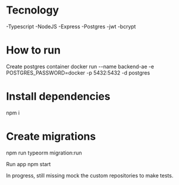 # Tecnology

-Typescript
-NodeJS
-Express
-Postgres
-jwt
-bcrypt

# How to run
Create postgres container
docker run --name backend-ae -e POSTGRES_PASSWORD=docker -p 5432:5432 -d postgres

# Install dependencies
npm i

# Create migrations
npm run typeorm migration:run

Run app
npm start

In progress, still missing mock the custom repositories to make tests.
